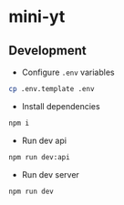 # mini-yt

## Development

- Configure `.env` variables

```bash
cp .env.template .env
```

- Install dependencies

```bash
npm i
```

- Run dev api

```bash
npm run dev:api
```

- Run dev server

```bash
npm run dev
```
